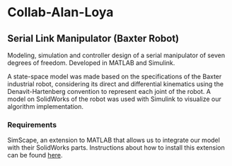 # Collab-Alan-Loya
## Serial Link Manipulator (Baxter Robot)
Modeling, simulation and controller design of a serial manipulator of seven degrees of freedom. Developed in MATLAB and Simulink. 

A state-space model was made based on the specifications of the Baxter industrial robot, considering its direct and differential kinematics using the Denavit-Hartenberg convention to represent each joint of the robot. A model on SolidWorks of the robot was used with Simulink to visualize our algorithm implementation.

### Requirements
SimScape, an extension to MATLAB that allows us to integrate our model with their SolidWorks parts. Instructions about how to install this extension can be found [here](https://www.mathworks.com/help/physmod/smlink/ug/installing-and-linking-simmechanics-link-software.html).
